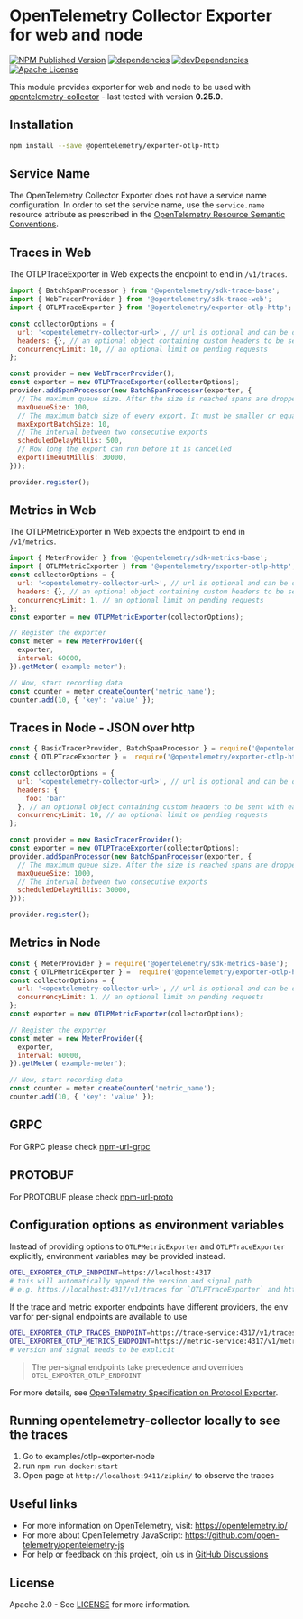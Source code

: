 # OpenTelemetry Collector Exporter for web and node

[![NPM Published Version][npm-img]][npm-url]
[![dependencies][dependencies-image]][dependencies-url]
[![devDependencies][devDependencies-image]][devDependencies-url]
[![Apache License][license-image]][license-image]

This module provides exporter for web and node to be used with [opentelemetry-collector][opentelemetry-collector-url] - last tested with version **0.25.0**.

## Installation

```bash
npm install --save @opentelemetry/exporter-otlp-http
```

## Service Name

The OpenTelemetry Collector Exporter does not have a service name configuration.
In order to set the service name, use the `service.name` resource attribute as prescribed in the [OpenTelemetry Resource Semantic Conventions][semconv-resource-service-name].

## Traces in Web

The OTLPTraceExporter in Web expects the endpoint to end in `/v1/traces`.

```js
import { BatchSpanProcessor } from '@opentelemetry/sdk-trace-base';
import { WebTracerProvider } from '@opentelemetry/sdk-trace-web';
import { OTLPTraceExporter } from '@opentelemetry/exporter-otlp-http';

const collectorOptions = {
  url: '<opentelemetry-collector-url>', // url is optional and can be omitted - default is http://localhost:55681/v1/traces
  headers: {}, // an optional object containing custom headers to be sent with each request
  concurrencyLimit: 10, // an optional limit on pending requests
};

const provider = new WebTracerProvider();
const exporter = new OTLPTraceExporter(collectorOptions);
provider.addSpanProcessor(new BatchSpanProcessor(exporter, {
  // The maximum queue size. After the size is reached spans are dropped.
  maxQueueSize: 100,
  // The maximum batch size of every export. It must be smaller or equal to maxQueueSize.
  maxExportBatchSize: 10,
  // The interval between two consecutive exports
  scheduledDelayMillis: 500,
  // How long the export can run before it is cancelled
  exportTimeoutMillis: 30000,
}));

provider.register();

```

## Metrics in Web

The OTLPMetricExporter in Web expects the endpoint to end in `/v1/metrics`.

```js
import { MeterProvider } from '@opentelemetry/sdk-metrics-base';
import { OTLPMetricExporter } from '@opentelemetry/exporter-otlp-http';
const collectorOptions = {
  url: '<opentelemetry-collector-url>', // url is optional and can be omitted - default is http://localhost:55681/v1/metrics
  headers: {}, // an optional object containing custom headers to be sent with each request
  concurrencyLimit: 1, // an optional limit on pending requests
};
const exporter = new OTLPMetricExporter(collectorOptions);

// Register the exporter
const meter = new MeterProvider({
  exporter,
  interval: 60000,
}).getMeter('example-meter');

// Now, start recording data
const counter = meter.createCounter('metric_name');
counter.add(10, { 'key': 'value' });

```

## Traces in Node - JSON over http

```js
const { BasicTracerProvider, BatchSpanProcessor } = require('@opentelemetry/sdk-trace-base');
const { OTLPTraceExporter } =  require('@opentelemetry/exporter-otlp-http');

const collectorOptions = {
  url: '<opentelemetry-collector-url>', // url is optional and can be omitted - default is http://localhost:55681/v1/traces
  headers: {
    foo: 'bar'
  }, // an optional object containing custom headers to be sent with each request will only work with http
  concurrencyLimit: 10, // an optional limit on pending requests
};

const provider = new BasicTracerProvider();
const exporter = new OTLPTraceExporter(collectorOptions);
provider.addSpanProcessor(new BatchSpanProcessor(exporter, {
  // The maximum queue size. After the size is reached spans are dropped.
  maxQueueSize: 1000,
  // The interval between two consecutive exports
  scheduledDelayMillis: 30000,
}));

provider.register();

```

## Metrics in Node

```js
const { MeterProvider } = require('@opentelemetry/sdk-metrics-base');
const { OTLPMetricExporter } =  require('@opentelemetry/exporter-otlp-http');
const collectorOptions = {
  url: '<opentelemetry-collector-url>', // url is optional and can be omitted - default is http://localhost:55681/v1/metrics
  concurrencyLimit: 1, // an optional limit on pending requests
};
const exporter = new OTLPMetricExporter(collectorOptions);

// Register the exporter
const meter = new MeterProvider({
  exporter,
  interval: 60000,
}).getMeter('example-meter');

// Now, start recording data
const counter = meter.createCounter('metric_name');
counter.add(10, { 'key': 'value' });

```

## GRPC

For GRPC please check [npm-url-grpc]

## PROTOBUF

For PROTOBUF please check [npm-url-proto]

## Configuration options as environment variables

Instead of providing options to `OTLPMetricExporter` and `OTLPTraceExporter` explicitly, environment variables may be provided instead.

```sh
OTEL_EXPORTER_OTLP_ENDPOINT=https://localhost:4317
# this will automatically append the version and signal path
# e.g. https://localhost:4317/v1/traces for `OTLPTraceExporter` and https://localhost:4317/v1/metrics for `OTLPMetricExporter`
```

If the trace and metric exporter endpoints have different providers, the env var for per-signal endpoints are available to use

```sh
OTEL_EXPORTER_OTLP_TRACES_ENDPOINT=https://trace-service:4317/v1/traces
OTEL_EXPORTER_OTLP_METRICS_ENDPOINT=https://metric-service:4317/v1/metrics
# version and signal needs to be explicit
```

> The per-signal endpoints take precedence and overrides `OTEL_EXPORTER_OTLP_ENDPOINT`

For more details, see [OpenTelemetry Specification on Protocol Exporter][opentelemetry-spec-protocol-exporter].

## Running opentelemetry-collector locally to see the traces

1. Go to examples/otlp-exporter-node
2. run `npm run docker:start`
3. Open page at `http://localhost:9411/zipkin/` to observe the traces

## Useful links

- For more information on OpenTelemetry, visit: <https://opentelemetry.io/>
- For more about OpenTelemetry JavaScript: <https://github.com/open-telemetry/opentelemetry-js>
- For help or feedback on this project, join us in [GitHub Discussions][discussions-url]

## License

Apache 2.0 - See [LICENSE][license-url] for more information.

[discussions-url]: https://github.com/open-telemetry/opentelemetry-js/discussions
[license-url]: https://github.com/open-telemetry/opentelemetry-js/blob/main/LICENSE
[license-image]: https://img.shields.io/badge/license-Apache_2.0-green.svg?style=flat
[dependencies-image]: https://status.david-dm.org/gh/open-telemetry/opentelemetry-js.svg?path=packages%2Fopentelemetry-exporter-otlp-http
[dependencies-url]: https://david-dm.org/open-telemetry/opentelemetry-js?path=packages%2Fopentelemetry-exporter-otlp-http
[devDependencies-image]: https://status.david-dm.org/gh/open-telemetry/opentelemetry-js.svg?path=packages%2Fopentelemetry-exporter-otlp-http&type=dev
[devDependencies-url]: https://david-dm.org/open-telemetry/opentelemetry-js?path=packages%2Fopentelemetry-exporter-otlp-http&type=dev
[npm-url]: https://www.npmjs.com/package/@opentelemetry/exporter-otlp-http
[npm-url-grpc]: https://www.npmjs.com/package/@opentelemetry/exporter-otlp-grpc
[npm-url-proto]: https://www.npmjs.com/package/@opentelemetry/exporter-otlp-proto
[npm-img]: https://badge.fury.io/js/%40opentelemetry%2Fexporter-otlp-http.svg
[opentelemetry-collector-url]: https://github.com/open-telemetry/opentelemetry-collector
[opentelemetry-spec-protocol-exporter]: https://github.com/open-telemetry/opentelemetry-specification/blob/main/specification/protocol/exporter.md#configuration-options
[semconv-resource-service-name]: https://github.com/open-telemetry/opentelemetry-specification/blob/main/specification/resource/semantic_conventions/README.md#service
